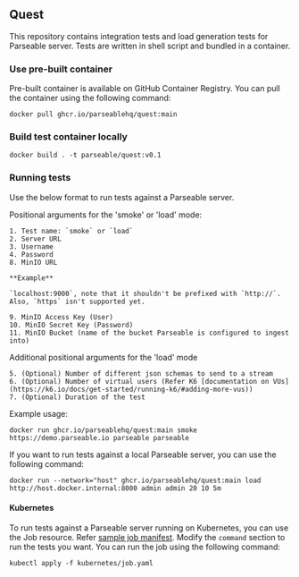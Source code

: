 ## Quest

This repository contains integration tests and load generation tests for Parseable server. Tests are written in shell script and bundled in a container.

### Use pre-built container

Pre-built container is available on GitHub Container Registry. You can pull the container using the following command:

```
docker pull ghcr.io/parseablehq/quest:main
```

### Build test container locally

```
docker build . -t parseable/quest:v0.1
```

### Running tests

Use the below format to run tests against a Parseable server.

Positional arguments for the 'smoke' or 'load' mode:

```
1. Test name: `smoke` or `load`
2. Server URL
3. Username
4. Password 
8. MinIO URL

**Example**

`localhost:9000`, note that it shouldn't be prefixed with `http://`.
Also, `https` isn't supported yet.

9. MinIO Access Key (User)
10. MinIO Secret Key (Password)
11. MinIO Bucket (name of the bucket Parseable is configured to ingest into)
```

Additional positional arguments for the 'load' mode
```
5. (Optional) Number of different json schemas to send to a stream
6. (Optional) Number of virtual users (Refer K6 [documentation on VUs](https://k6.io/docs/get-started/running-k6/#adding-more-vus))
7. (Optional) Duration of the test
```

Example usage:
```
docker run ghcr.io/parseablehq/quest:main smoke https://demo.parseable.io parseable parseable
```

If you want to run tests against a local Parseable server, you can use the following command:

```
docker run --network="host" ghcr.io/parseablehq/quest:main load http://host.docker.internal:8000 admin admin 20 10 5m
```

#### Kubernetes

To run tests against a Parseable server running on Kubernetes, you can use the Job resource. Refer [sample job manifest](./kubernetes/job.yaml). Modify the `command` section to run the tests you want. You can run the job using the following command:

```
kubectl apply -f kubernetes/job.yaml
```
